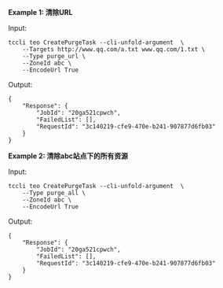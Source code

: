 **Example 1: 清除URL**



Input: 

```
tccli teo CreatePurgeTask --cli-unfold-argument  \
    --Targets http://www.qq.com/a.txt www.qq.com/1.txt \
    --Type purge_url \
    --ZoneId abc \
    --EncodeUrl True
```

Output: 
```
{
    "Response": {
        "JobId": "20ga521cpwch",
        "FailedList": [],
        "RequestId": "3c140219-cfe9-470e-b241-907877d6fb03"
    }
}
```

**Example 2: 清除abc站点下的所有资源**



Input: 

```
tccli teo CreatePurgeTask --cli-unfold-argument  \
    --Type purge_all \
    --ZoneId abc \
    --EncodeUrl True
```

Output: 
```
{
    "Response": {
        "JobId": "20ga521cpwch",
        "FailedList": [],
        "RequestId": "3c140219-cfe9-470e-b241-907877d6fb03"
    }
}
```

